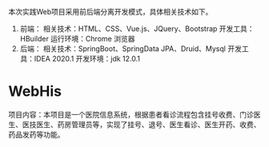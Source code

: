 本次实践Web项目采用前后端分离开发模式，具体相关技术如下。
1.	前端：
相关技术：HTML、CSS、Vue.js、JQuery、Bootstrap
开发工具：HBuilder
运行环境：Chrome 浏览器
2.	后端：
相关技术：SpringBoot、SpringData JPA、Druid、Mysql
开发工具：IDEA 2020.1
开发环境：jdk 12.0.1
# WebHis
项目内容：本项目是一个医院信息系统，根据患者看诊流程包含挂号收费、门诊医生、医技医生、药房管理员等，实现了挂号、退号、医生看诊、医生开药、收费、药品发药等功能。

